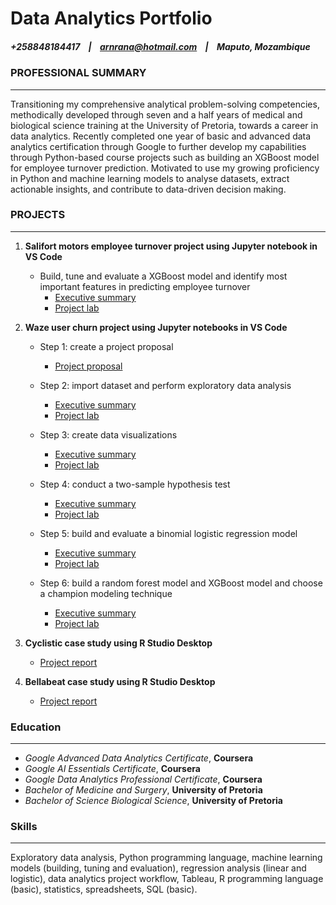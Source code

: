 # Data Analytics Portfolio
##### +258848184417&nbsp;&nbsp;&nbsp;&nbsp;|&nbsp;&nbsp;&nbsp;&nbsp;arnrana@hotmail.com&nbsp;&nbsp;&nbsp;&nbsp;|&nbsp;&nbsp;&nbsp;&nbsp;Maputo, Mozambique

### PROFESSIONAL SUMMARY
 ----------
Transitioning my comprehensive analytical problem-solving competencies, methodically developed through seven and a half years of medical and biological science training at the University of Pretoria, towards a career in data analytics. Recently completed one year of basic and advanced data analytics certification through Google to further develop my capabilities through Python-based course projects such as building an XGBoost model for employee turnover prediction. Motivated to use my growing proficiency in Python and machine learning models to analyse datasets, extract actionable insights, and contribute to data-driven decision making.

### PROJECTS
 ----------
 
1. **Salifort motors employee turnover project using Jupyter notebook in VS Code**
   - Build, tune and evaluate a XGBoost model and identify most important features in predicting employee turnover
     - [Executive summary](https://github.com/aron-rana/data_analytics_portfolio/blob/1f9d662e7a0525f366818cae600fd7272b84e471/pdf_files/Course7_Activity-Templates_-Executive-summaries_v2.pdf)
     - [Project lab](https://github.com/aron-rana/data_analytics_portfolio/blob/1f9d662e7a0525f366818cae600fd7272b84e471/jupyter_notebooks/Activity_Course%207%20Salifort%20Motors%20project%20lab.ipynb)  

1. **Waze user churn project using Jupyter notebooks in VS Code**
   - Step 1: create a project proposal
     - [Project proposal](https://github.com/aron-rana/data_analytics_portfolio/blob/470c0914390f51af244a684a2153f9b7dd422cd1/pdf_files/Course1_Activity%20Template_%20Project%20Proposal.pdf)
    
   - Step 2: import dataset and perform exploratory data analysis
     - [Executive summary](https://github.com/aron-rana/data_analytics_portfolio/blob/470c0914390f51af244a684a2153f9b7dd422cd1/pdf_files/Course2_Activity%20Templates_%20Executive%20summary.pdf)
     - [Project lab](https://github.com/aron-rana/data_analytics_portfolio/blob/be4f74d6cf7952a4ef76fbcec83da96a89bed527/jupyter_notebooks/Activity_Course%202%20Waze%20project%20lab%20(1).ipynb)
    
   - Step 3: create data visualizations
     - [Executive summary](https://github.com/aron-rana/data_analytics_portfolio/blob/470c0914390f51af244a684a2153f9b7dd422cd1/pdf_files/Course3_Activity_%20Executive%20summary.pdf)
     - [Project lab](https://github.com/aron-rana/data_analytics_portfolio/blob/470c0914390f51af244a684a2153f9b7dd422cd1/jupyter_notebooks/Activity_Course%203%20Waze%20project%20lab%20(1).ipynb)    
  
   - Step 4: conduct a two-sample hypothesis test
     - [Executive summary](https://github.com/aron-rana/data_analytics_portfolio/blob/470c0914390f51af244a684a2153f9b7dd422cd1/pdf_files/Course4_Activity%20Templates_%20Executive%20summary.pdf)
     - [Project lab](https://github.com/aron-rana/data_analytics_portfolio/blob/470c0914390f51af244a684a2153f9b7dd422cd1/jupyter_notebooks/Activity_Course%204%20Waze%20project%20lab.ipynb)
          
   - Step 5: build and evaluate a binomial logistic regression model
     - [Executive summary](https://github.com/aron-rana/data_analytics_portfolio/blob/470c0914390f51af244a684a2153f9b7dd422cd1/pdf_files/Course5_Activity%20Templates_%20Executive%20summary.pdf)
     - [Project lab](https://github.com/aron-rana/data_analytics_portfolio/blob/470c0914390f51af244a684a2153f9b7dd422cd1/jupyter_notebooks/Activity_Course%205%20Waze%20project%20lab.ipynb)
          
   - Step 6: build a random forest model and XGBoost model and choose a champion modeling technique
     - [Executive summary](https://github.com/aron-rana/data_analytics_portfolio/blob/470c0914390f51af244a684a2153f9b7dd422cd1/pdf_files/Course6_Activity%20Templates_%20Executive%20summary.pdf)
     - [Project lab](https://github.com/aron-rana/data_analytics_portfolio/blob/470c0914390f51af244a684a2153f9b7dd422cd1/jupyter_notebooks/Activity_Course%206%20Waze%20project%20lab.ipynb) 

1. **Cyclistic case study using R Studio Desktop**
   - [Project report](https://github.com/aron-rana/data_analytics_portfolio/blob/d2f6256355f762309c8c96b0a59793bf1b82caa0/pdf_files/google_data_analytics_cyclistic_casestudy_report.pdf)
  
1. **Bellabeat case study using R Studio Desktop**
   - [Project report](https://github.com/aron-rana/data_analytics_portfolio/blob/d2f6256355f762309c8c96b0a59793bf1b82caa0/pdf_files/google_data_analytics_bellabeat_casestudy_report.pdf)
  
              
### Education	
 ----------
- *Google Advanced Data Analytics Certificate*, **Coursera**
- *Google AI Essentials Certificate*, **Coursera**
- *Google Data Analytics Professional Certificate*, **Coursera**
- *Bachelor of Medicine and Surgery*, **University of Pretoria**
- *Bachelor of Science Biological Science*, **University of Pretoria**

  
### Skills	
 ----------
Exploratory data analysis, Python programming language, machine learning models (building, tuning and evaluation), regression analysis (linear and logistic), data analytics project workflow, Tableau, R programming language (basic), statistics, spreadsheets, SQL (basic).

